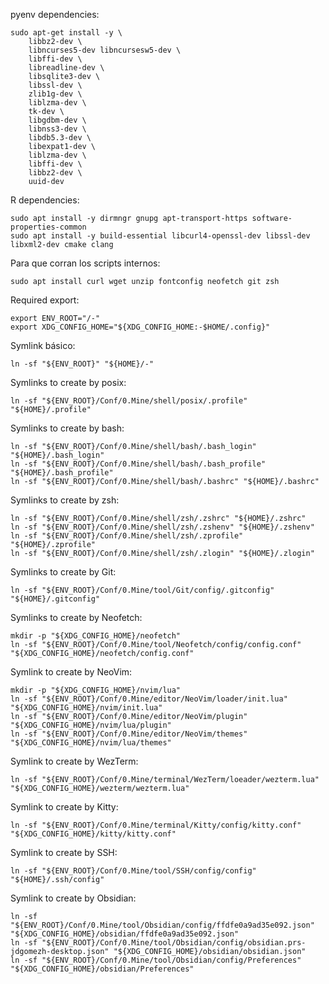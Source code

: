 pyenv dependencies:
```shell
sudo apt-get install -y \
    libbz2-dev \
    libncurses5-dev libncursesw5-dev \
    libffi-dev \
    libreadline-dev \
    libsqlite3-dev \
    libssl-dev \
    zlib1g-dev \
    liblzma-dev \
    tk-dev \
    libgdbm-dev \
    libnss3-dev \
    libdb5.3-dev \
    libexpat1-dev \
    liblzma-dev \
    libffi-dev \
    libbz2-dev \
    uuid-dev
```

R dependencies:
```shell
sudo apt install -y dirmngr gnupg apt-transport-https software-properties-common
sudo apt install -y build-essential libcurl4-openssl-dev libssl-dev libxml2-dev cmake clang
```

Para que corran los scripts internos:
```shell
sudo apt install curl wget unzip fontconfig neofetch git zsh
```

Required export:
```shell
export ENV_ROOT="/-"
export XDG_CONFIG_HOME="${XDG_CONFIG_HOME:-$HOME/.config}"
```

Symlink básico:
```shell
ln -sf "${ENV_ROOT}" "${HOME}/-"
```

Symlinks to create by posix:
```shell
ln -sf "${ENV_ROOT}/Conf/0.Mine/shell/posix/.profile" "${HOME}/.profile"
```

Symlinks to create by bash:
```shell
ln -sf "${ENV_ROOT}/Conf/0.Mine/shell/bash/.bash_login" "${HOME}/.bash_login"
ln -sf "${ENV_ROOT}/Conf/0.Mine/shell/bash/.bash_profile" "${HOME}/.bash_profile"
ln -sf "${ENV_ROOT}/Conf/0.Mine/shell/bash/.bashrc" "${HOME}/.bashrc"
```


Symlinks to create by zsh:
```shell
ln -sf "${ENV_ROOT}/Conf/0.Mine/shell/zsh/.zshrc" "${HOME}/.zshrc"
ln -sf "${ENV_ROOT}/Conf/0.Mine/shell/zsh/.zshenv" "${HOME}/.zshenv"
ln -sf "${ENV_ROOT}/Conf/0.Mine/shell/zsh/.zprofile" "${HOME}/.zprofile"
ln -sf "${ENV_ROOT}/Conf/0.Mine/shell/zsh/.zlogin" "${HOME}/.zlogin"
```

Symlinks to create by Git:
```shell
ln -sf "${ENV_ROOT}/Conf/0.Mine/tool/Git/config/.gitconfig" "${HOME}/.gitconfig"
```

Symlinks to create by Neofetch:
```shell
mkdir -p "${XDG_CONFIG_HOME}/neofetch"
ln -sf "${ENV_ROOT}/Conf/0.Mine/tool/Neofetch/config/config.conf" "${XDG_CONFIG_HOME}/neofetch/config.conf"
```

Symlink to create by NeoVim:
```shell
mkdir -p "${XDG_CONFIG_HOME}/nvim/lua"
ln -sf "${ENV_ROOT}/Conf/0.Mine/editor/NeoVim/loader/init.lua" "${XDG_CONFIG_HOME}/nvim/init.lua"
ln -sf "${ENV_ROOT}/Conf/0.Mine/editor/NeoVim/plugin" "${XDG_CONFIG_HOME}/nvim/lua/plugin"
ln -sf "${ENV_ROOT}/Conf/0.Mine/editor/NeoVim/themes" "${XDG_CONFIG_HOME}/nvim/lua/themes"
```

Symlink to create by WezTerm:
```shell
ln -sf "${ENV_ROOT}/Conf/0.Mine/terminal/WezTerm/loeader/wezterm.lua" "${XDG_CONFIG_HOME}/wezterm/wezterm.lua"
```

Symlink to create by Kitty:
```shell
ln -sf "${ENV_ROOT}/Conf/0.Mine/terminal/Kitty/config/kitty.conf" "${XDG_CONFIG_HOME}/kitty/kitty.conf"
```

Symlink to create by SSH:
```shell
ln -sf "${ENV_ROOT}/Conf/0.Mine/tool/SSH/config/config" "${HOME}/.ssh/config"
```

Symlink to create by Obsidian:
```shell
ln -sf "${ENV_ROOT}/Conf/0.Mine/tool/Obsidian/config/ffdfe0a9ad35e092.json" "${XDG_CONFIG_HOME}/obsidian/ffdfe0a9ad35e092.json"
ln -sf "${ENV_ROOT}/Conf/0.Mine/tool/Obsidian/config/obsidian.prs-jdgomezh-desktop.json" "${XDG_CONFIG_HOME}/obsidian/obsidian.json"
ln -sf "${ENV_ROOT}/Conf/0.Mine/tool/Obsidian/config/Preferences" "${XDG_CONFIG_HOME}/obsidian/Preferences"
```
